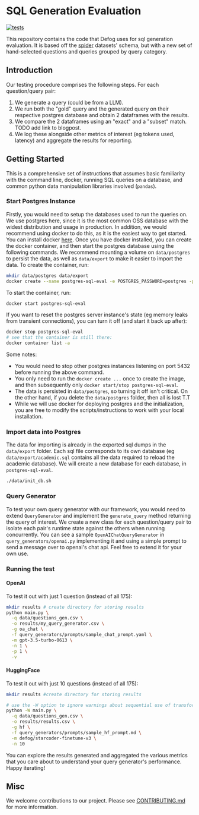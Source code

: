 # SQL Generation Evaluation

[![tests](https://github.com/defog-ai/sql-generation-evaluation/actions/workflows/main.yml/badge.svg)](https://github.com/defog-ai/sql-generation-evaluation/actions/workflows/main.yml)

This repository contains the code that Defog uses for sql generation evaluation. It is based off the [spider](https://github.com/taoyds/spider) datasets' schema, but with a new set of hand-selected questions and queries grouped by query category.

## Introduction

Our testing procedure comprises the following steps. For each question/query pair:
1. We generate a query (could be from a LLM).
2. We run both the "gold" query and the generated query on their respective postgres database and obtain 2 dataframes with the results.
3. We compare the 2 dataframes using an "exact" and a "subset" match. TODO add link to blogpost.
4. We log these alongside other metrics of interest (eg tokens used, latency) and aggregate the results for reporting.

## Getting Started

This is a comprehensive set of instructions that assumes basic familiarity with the command line, docker, running SQL queries on a database, and common python data manipulation libraries involved (`pandas`).

### Start Postgres Instance

Firstly, you would need to setup the databases used to run the queries on. We use postgres here, since it is the most common OSS database with the widest distribution and usage in production. In addition, we would recommend using docker to do this, as it is the easiest way to get started. You can install docker [here](https://docs.docker.com/get-docker/). Once you have docker installed, you can create the docker container, and then start the postgres database using the following commands. We recommend mounting a volume on `data/postgres` to persist the data, as well as `data/export` to make it easier to import the data. To create the container, run:

```bash
mkdir data/postgres data/export
docker create --name postgres-sql-eval -e POSTGRES_PASSWORD=postgres -p 5432:5432 -v $(pwd)/data/postgres:/var/lib/postgresql/data -v $(pwd)/data/export:/export postgres:14-alpine
```

To start the container, run:
```bash
docker start postgres-sql-eval
```

If you want to reset the postgres server instance's state (eg memory leaks from transient connections), you can turn it off (and start it back up after):
```bash
docker stop postgres-sql-eval
# see that the container is still there:
docker container list -a
```

Some notes:
- You would need to stop other postgres instances listening on port 5432 before running the above command.
- You only need to run the `docker create ...` once to create the image, and then subsequently only `docker start/stop postgres-sql-eval`. 
- The data is persisted in `data/postgres`, so turning it off isn't critical. On the other hand, if you delete the `data/postgres` folder, then all is lost T.T
- While we will use docker for deploying postgres and the initialization, you are free to modify the scripts/instructions to work with your local installation.


### Import data into Postgres

The data for importing is already in the exported sql dumps in the `data/export` folder. Each sql file corresponds to its own database (eg `data/export/academic.sql` contains all the data required to reload the academic database). We will create a new database for each database, in `postgres-sql-eval`.

```bash
./data/init_db.sh
```

### Query Generator

To test your own query generator with our framework, you would need to extend `QueryGenerator` and implement the `generate_query` method returning the query of interest. We create a new class for each question/query pair to isolate each pair's runtime state against the others when running concurrently. You can see a sample `OpenAIChatQueryGenerator` in `query_generators/openai.py` implementing it and using a simple prompt to send a message over to openai's chat api. Feel free to extend it for your own use.

### Running the test

#### OpenAI
To test it out with just 1 question (instead of all 175):

```bash
mkdir results # create directory for storing results
python main.py \
  -q data/questions_gen.csv \
  -o results/my_query_generator.csv \
  -g oa_chat \
  -f query_generators/prompts/sample_chat_prompt.yaml \
  -m gpt-3.5-turbo-0613 \
  -n 1 \
  -p 1 \
  -v
```

#### HuggingFace
To test it out with just 10 questions (instead of all 175):

```bash
mkdir results #create directory for storing results

# use the -W option to ignore warnings about sequential use of transformers pipeline
python -W main.py \
  -q data/questions_gen.csv \
  -o results/results.csv \
  -g hf \
  -f query_generators/prompts/sample_hf_prompt.md \
  -m defog/starcoder-finetune-v3 \
  -n 10
```

You can explore the results generated and aggregated the various metrics that you care about to understand your query generator's performance. Happy iterating!

## Misc

We welcome contributions to our project. Please see [CONTRIBUTING.md](https://github.com/defog-ai/sql-generation-evaluation/blob/main/CONTRIBUTING.md) for more information.